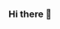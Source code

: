 <!--[![trophy](https://github-profile-trophy.vercel.app/?username=PrashantKr13&title=Commits,Experience,Repositories,PullRequest)](https://github.com/ryo-ma/github-profile-trophy)-->
### Hi there 👋

<!--
**PrashantKr13/PrashantKr13** is a ✨ _special_ ✨ repository because its `README.md` (this file) appears on your GitHub profile.

Here are some ideas to get you started:

- 🔭 I’m currently working on ...
- 🌱 I’m currently learning ...
- 👯 I’m looking to collaborate on ...
- 🤔 I’m looking for help with ...
- 💬 Ask me about ...
- 📫 How to reach me: ...
- 😄 Pronouns: ...
- ⚡ Fun fact: ...
-->
